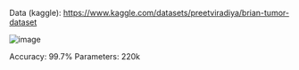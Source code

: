 Data (kaggle): https://www.kaggle.com/datasets/preetviradiya/brian-tumor-dataset

![image](https://github.com/Ayush02004/brain_tumor_prediction/assets/122443505/189b7b24-35f3-4b14-b6c8-137fcbaa287b)

Accuracy: 99.7%
Parameters: 220k
